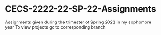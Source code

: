 # CECS-2222-22-SP-22-Assignments
Assignments given during the trimester of Spring 2022 in my sophomore year
To view projects go to corresponding branch

